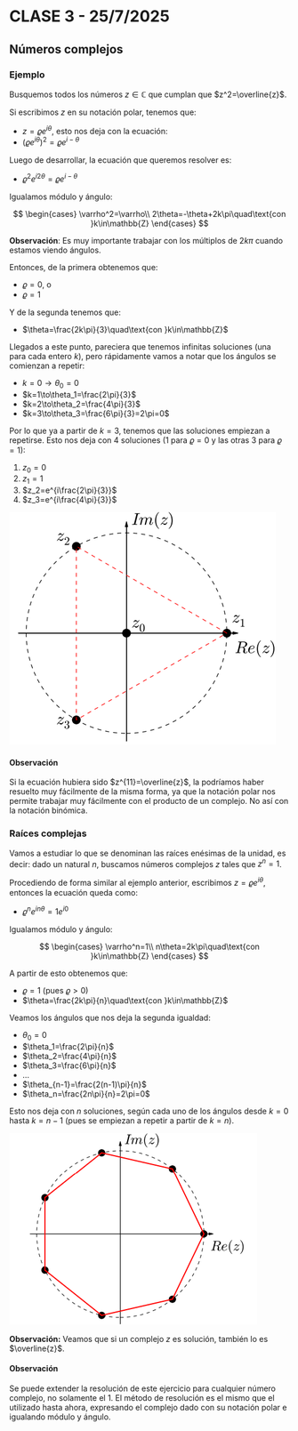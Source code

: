 # CLASE 3 - 25/7/2025

## Números complejos

### Ejemplo

Busquemos todos los números $z\in\mathbb{C}$ que cumplan que $z^2=\overline{z}$.

Si escribimos $z$ en su notación polar, tenemos que:

- $z=\varrho e^{i\theta}$, esto nos deja con la ecuación:
- $(\varrho e^{i\theta})^2=\varrho e^{i-\theta}$

Luego de desarrollar, la ecuación que queremos resolver es:

- $\varrho^2 e^{i2\theta}=\varrho e^{i-\theta}$

Igualamos módulo y ángulo:

$$
\begin{cases}
\varrho^2=\varrho\\
2\theta=-\theta+2k\pi\quad\text{con }k\in\mathbb{Z}
\end{cases}
$$

**Observación**: Es muy importante trabajar con los múltiplos de $2k\pi$ cuando estamos viendo ángulos.

Entonces, de la primera obtenemos que:

- $\varrho=0$, o
- $\varrho=1$

Y de la segunda tenemos que:

- $\theta=\frac{2k\pi}{3}\quad\text{con }k\in\mathbb{Z}$

Llegados a este punto, pareciera que tenemos infinitas soluciones (una para cada entero $k$), pero rápidamente vamos a notar que los ángulos se comienzan a repetir:

- $k=0\to\theta_0=0$
- $k=1\to\theta_1=\frac{2\pi}{3}$
- $k=2\to\theta_2=\frac{4\pi}{3}$
- $k=3\to\theta_3=\frac{6\pi}{3}=2\pi=0$

Por lo que ya a partir de $k=3$, tenemos que las soluciones empiezan a repetirse. Esto nos deja con 4 soluciones (1 para $\varrho=0$ y las otras 3 para $\varrho=1$):

1. $z_0=0$
2. $z_1=1$
3. $z_2=e^{i\frac{2\pi}{3}}$
4. $z_3=e^{i\frac{4\pi}{3}}$

![Figura 1](../img/clase3fig1.png)

#### Observación

Si la ecuación hubiera sido $z^{11}=\overline{z}$, la podríamos haber resuelto muy fácilmente de la misma forma, ya que la notación polar nos permite trabajar muy fácilmente con el producto de un complejo.
No así con la notación binómica.

### Raíces complejas

Vamos a estudiar lo que se denominan las raíces enésimas de la unidad, es decir: dado un natural $n$, buscamos números complejos $z$ tales que $z^n=1$.

Procediendo de forma similar al ejemplo anterior, escribimos $z=\varrho e^{i\theta}$, entonces la ecuación queda como:

- $\varrho^ne^{in\theta}=1e^{i0}$

Igualamos módulo y ángulo:

$$
\begin{cases}
\varrho^n=1\\
n\theta=2k\pi\quad\text{con }k\in\mathbb{Z}
\end{cases}
$$

A partir de esto obtenemos que:

- $\varrho=1$ (pues $\varrho>0$)
- $\theta=\frac{2k\pi}{n}\quad\text{con }k\in\mathbb{Z}$

Veamos los ángulos que nos deja la segunda igualdad:

- $\theta_0=0$
- $\theta_1=\frac{2\pi}{n}$
- $\theta_2=\frac{4\pi}{n}$
- $\theta_3=\frac{6\pi}{n}$
- $\ldots$
- $\theta_{n-1}=\frac{2(n-1)\pi}{n}$
- $\theta_n=\frac{2n\pi}{n}=2\pi=0$

Esto nos deja con $n$ soluciones, según cada uno de los ángulos desde $k=0$ hasta $k=n-1$ (pues se empiezan a repetir a partir de $k=n$).

![Figura 2](../img/clase3fig2.png)

**Observación:** Veamos que si un complejo $z$ es solución, también lo es $\overline{z}$.

#### Observación

Se puede extender la resolución de este ejercicio para cualquier número complejo, no solamente el 1. El método de resolución es el mismo que el utilizado hasta ahora, expresando el complejo dado con su notación polar e igualando módulo y ángulo.